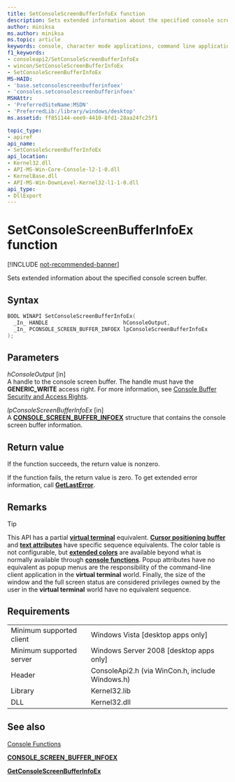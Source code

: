 ```yaml
---
title: SetConsoleScreenBufferInfoEx function
description: Sets extended information about the specified console screen buffer to the specified buffer.
author: miniksa
ms.author: miniksa
ms.topic: article
keywords: console, character mode applications, command line applications, terminal applications, console api
f1_keywords:
- consoleapi2/SetConsoleScreenBufferInfoEx
- wincon/SetConsoleScreenBufferInfoEx
- SetConsoleScreenBufferInfoEx
MS-HAID:
- 'base.setconsolescreenbufferinfoex'
- 'consoles.setconsolescreenbufferinfoex'
MSHAttr:
- 'PreferredSiteName:MSDN'
- 'PreferredLib:/library/windows/desktop'
ms.assetid: ff851144-eee9-4410-8fd1-28aa24fc25f1

topic_type:
- apiref
api_name:
- SetConsoleScreenBufferInfoEx
api_location:
- Kernel32.dll
- API-MS-Win-Core-Console-l2-1-0.dll
- KernelBase.dll
- API-MS-Win-DownLevel-Kernel32-l1-1-0.dll
api_type:
- DllExport
---
```


# SetConsoleScreenBufferInfoEx function

[!INCLUDE [not-recommended-banner](./includes/not-recommended-banner.md)]

Sets extended information about the specified console screen buffer.

## Syntax

```C
BOOL WINAPI SetConsoleScreenBufferInfoEx(
  _In_ HANDLE                        hConsoleOutput,
  _In_ PCONSOLE_SCREEN_BUFFER_INFOEX lpConsoleScreenBufferInfoEx
);
```

## Parameters

*hConsoleOutput* \[in\]  
A handle to the console screen buffer. The handle must have the **GENERIC\_WRITE** access right. For more information, see [Console Buffer Security and Access Rights](console-buffer-security-and-access-rights.md).

*lpConsoleScreenBufferInfoEx* \[in\]  
A [**CONSOLE\_SCREEN\_BUFFER\_INFOEX**](console-screen-buffer-infoex.md) structure that contains the console screen buffer information.

## Return value

If the function succeeds, the return value is nonzero.

If the function fails, the return value is zero. To get extended error information, call [**GetLastError**](https://msdn.microsoft.com/library/windows/desktop/ms679360).

## Remarks

> [!TIP]
> This API has a partial **[virtual terminal](console-virtual-terminal-sequences)** equivalent. **[Cursor positioning buffer](console-virtual-terminal-sequences#cursor-positioning)** and **[text attributes](console-virtual-terminal-sequences#text-formatting)** have specific sequence equivalents. The color table is not configurable, but **[extended colors](console-virtual-terminal-sequences#extended-colors)** are available beyond what is normally available through **[console functions](console-functions.md)**. Popup attributes have no equivalent as popup menus are the responsibility of the command-line client application in the **virtual terminal** world. Finally, the size of the window and the full screen status are considered privileges owned by the user in the **virtual terminal** world have no equivalent sequence.

## Requirements

| | |
|-|-|
| Minimum supported client | Windows Vista \[desktop apps only\] |
| Minimum supported server | Windows Server 2008 \[desktop apps only\] |
| Header | ConsoleApi2.h (via WinCon.h, include Windows.h) |
| Library | Kernel32.lib |
| DLL | Kernel32.dll |

## See also

[Console Functions](console-functions.md)

[**CONSOLE\_SCREEN\_BUFFER\_INFOEX**](console-screen-buffer-infoex.md)

[**GetConsoleScreenBufferInfoEx**](getconsolescreenbufferinfoex.md)
